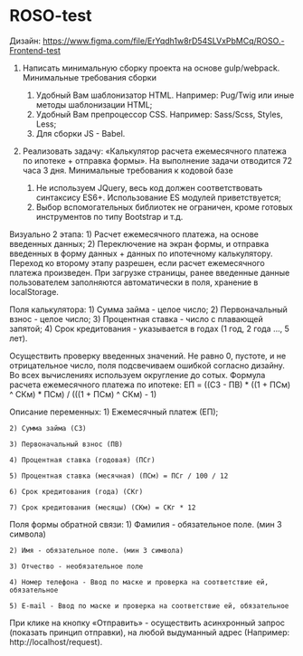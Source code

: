 # ROSO-test

Дизайн: https://www.figma.com/file/ErYqdh1w8rD54SLVxPbMCq/ROSO.-Frontend-test

1. Написать минимальную сборку проекта на основе gulp/webpack.
Минимальные требования сборки
    1) Удобный Вам шаблонизатор HTML. Например: Pug/Twig или иные методы шаблонизации HTML;
    2) Удобный Вам препроцессор CSS. Например: Sass/Scss, Styles, Less;
    3) Для сборки JS - Babel.

2. Реализовать задачу: «Калькулятор расчета ежемесячного платежа по ипотеке + отправка формы».
На выполнение задачи отводится 72 часа 3 дня.
Минимальные требования к кодовой базе
    1) Не используем JQuery, весь код должен соответствовать синтаксису ES6+. Использование ES модулей приветствуется;
    2) Выбор вспомогательных библиотек не ограничен, кроме готовых инструментов по типу Bootstrap и т.д.

Визуально 2 этапа:
    1) Расчет ежемесячного платежа, на основе введенных данных;
    2) Переключение на экран формы, и отправка введенных в форму данных + данных по ипотечному калькулятору.
Переход ко второму этапу разрешен, если расчет ежемесячного платежа произведен.
При загрузке страницы, ранее введенные данные пользователем заполняются автоматически в поля, хранение в localStorage.

Поля калькулятора:
    1) Сумма займа - целое число;
    2) Первоначальный взнос - целое число;
    3) Процентная ставка - число с плавающей запятой;
    4) Срок кредитования - указывается в годах (1 год, 2 года …, 5 лет).

Осуществить проверку введенных значений. Не равно 0, пустоте, и не отрицательное число, поля подсвечиваем ошибкой согласно дизайну.
Во всех вычислениях используем округление до сотых.
Формула расчета ежемесячного платежа по ипотеке: ЕП = ((СЗ - ПВ) * ((1 + ПСм) ^ СКм) * ПСм) / (((1 + ПСм) ^ СКм) - 1)

Описание переменных:
    1) Ежемесячный платеж (ЕП);

    2) Сумма займа (СЗ)

    3) Первоначальный взнос (ПВ) 

    4) Процентная ставка (годовая) (ПСг)

    5) Процентная ставка (месячная) (ПСм) = ПСг / 100 / 12

    6) Срок кредитования (года) (СКг)

    7) Срок кредитования (месяцы) (СКм) = СКг * 12

Поля формы обратной связи:
    1) Фамилия - обязательное поле. (мин 3 символа)

    2) Имя - обязательное поле. (мин 3 символа)

    3) Отчество - необязательное поле

    4) Номер телефона - Ввод по маске и проверка на соответствие ей, обязательное
    
    5) E-mail - Ввод по маске и проверка на соответствие ей, обязательное

При клике на кнопку «Отправить» - осуществить асинхронный запрос (показать принцип отправки), на любой выдуманный адрес (Например: http://localhost/request).